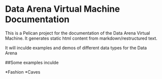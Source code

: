 # Data Arena Virtual Machine Documentation

This is a Pelican project for the documentation of the Data Arena Virtual Machine.
It generates static html content from markdown/restructured text.

It will inculde examples and demos of different data types for the Data Arena

##Some examples inculde

*Fashion
*Caves

